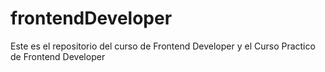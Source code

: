 # frontendDeveloper
Este es el repositorio del curso de Frontend Developer y el Curso Practico de Frontend Developer